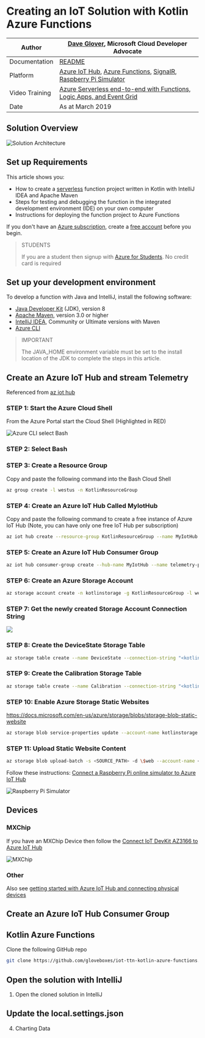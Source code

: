 # Creating an IoT Solution with Kotlin Azure Functions

|Author|[Dave Glover](https://developer.microsoft.com/en-us/advocates/dave-glover), Microsoft Cloud Developer Advocate |
|----|---|
|Documentation|[README]()|
|Platform|[Azure IoT Hub](https://docs.microsoft.com/en-us/azure/iot-hub/?WT.mc_id=article-github-dglover), [Azure Functions](https://docs.microsoft.com/en-us/azure/azure-functions/?WT.mc_id=article-github-dglover), [SignalR](https://azure.microsoft.com/en-us/services/signalr-service/?WT.mc_id=article-github-dglover), [Raspberry Pi Simulator](https://azure-samples.github.io/raspberry-pi-web-simulator/)|
|Video Training|[Azure Serverless end-to-end with Functions, Logic Apps, and Event Grid](https://channel9.msdn.com/Blogs/Azure/Azure-Serverless-end-to-end-with-Functions-Logic-Apps-and-Event-Grid?term=azure%20functions&lang-en=true/?WT.mc_id=article-github-dglover)|
|Date|As at March 2019|

## Solution Overview

![Solution Architecture](./resources/solution.png)

## Set up Requirements



This article shows you:

- How to create a [serverless](https://azure.microsoft.com/overview/serverless-computing/) function project written in Kotlin with IntelliJ IDEA and Apache Maven
- Steps for testing and debugging the function in the integrated development environment (IDE) on your own computer
- Instructions for deploying the function project to Azure Functions

<!-- TODO ![Access a Hello World function from the command line with cURL](media/functions-create-java-maven/hello-azure.png) -->

If you don't have an [Azure subscription](https://docs.microsoft.com/azure/guides/developer/azure-developer-guide#understanding-accounts-subscriptions-and-billing), create a [free account](https://azure.microsoft.com/free/?ref=microsoft.com&utm_source=microsoft.com&utm_medium=docs&utm_campaign=visualstudio) before you begin. 

> STUDENTS
>
> If you are a student then signup with [Azure for Students](https://azure.microsoft.com/en-us/free/students/). No credit card is required

## Set up your development environment

To develop a function with Java and IntelliJ, install the following software:

- [Java Developer Kit](https://www.azul.com/downloads/zulu/) (JDK), version 8
- [Apache Maven](https://maven.apache.org), version 3.0 or higher
- [IntelliJ IDEA](https://www.jetbrains.com/idea/download), Community or Ultimate versions with Maven
- [Azure CLI](https://docs.microsoft.com/cli/azure)

> IMPORTANT
>
> The JAVA_HOME environment variable must be set to the install location of the JDK to complete the steps in this article.

## Create an Azure IoT Hub and stream Telemetry

Referenced from [az iot hub](https://docs.microsoft.com/en-us/cli/azure/iot/hub?view=azure-cli-latest)


### STEP 1: Start the Azure Cloud Shell

From the Azure Portal start the Cloud Shell (Highlighted in RED)

![Azure CLI](./resources/azure-cli.png) select Bash

### STEP 2: Select Bash

### STEP 3: Create a Resource Group

Copy and paste the following command into the Bash Cloud Shell

```bash
az group create -l westus -n KotlinResourceGroup
```

### STEP 4: Create an Azure IoT Hub Called MyIotHub

Copy and paste the following command to create a free instance of Azure IoT Hub (Note, you can have only one free IoT Hub per subscription)

```bash
az iot hub create --resource-group KotlinResourceGroup --name MyIotHub --sku F1 --location westus --partition-count 4
```

### STEP 5: Create an Azure IoT Hub Consumer Group

```bash
az iot hub consumer-group create --hub-name MyIotHub --name telemetry-processor
```

### STEP 6: Create an Azure Storage Account

```bash
az storage account create -n kotlinstorage -g KotlinResourceGroup -l westus --sku Standard_LRS --kind StorageV2
```

### STEP 7: Get the newly created Storage Account Connection String

![](./resources/storage-account.png)

### STEP 8: Create the DeviceState Storage Table

```bash
az storage table create --name DeviceState --connection-string "<kotlinstorage connection string>"
```

### STEP 9: Create the Calibration Storage Table

```bash
az storage table create --name Calibration --connection-string "<kotlinstorage connection string>"
```

### STEP 10: Enable Azure Storage Static Websites

https://docs.microsoft.com/en-us/azure/storage/blobs/storage-blob-static-website



```bash
az storage blob service-properties update --account-name kotlinstorage --static-website --index-document index.html
```

### STEP 11: Upload Static Website Content

```bash
az storage blob upload-batch -s <SOURCE_PATH> -d \$web --account-name <ACCOUNT_NAME>
```



Follow these instructions: [Connect a Raspberry Pi online simulator to Azure IoT Hub](https://docs.microsoft.com/en-us/azure/iot-hub/iot-hub-raspberry-pi-web-simulator-get-started)

![Raspberry Pi Simulator](./resources/raspberrypi.png)

## Devices

### MXChip

If you have an MXChip Device then follow the [Connect IoT DevKit AZ3166 to Azure IoT Hub](https://docs.microsoft.com/en-us/azure/iot-hub/iot-hub-arduino-iot-devkit-az3166-get-started)

![MXChip](./resources/mxchip.png)

### Other

Also see [getting started with Azure IoT Hub and connecting physical devices](https://docs.microsoft.com/en-us/azure/iot-hub/iot-hub-get-started-physical)

## Create an Azure IoT Hub Consumer Group

## Kotlin Azure Functions

Clone the following GitHub repo

```bash
git clone https://github.com/gloveboxes/iot-ttn-kotlin-azure-functions.git
```

## Open the solution with IntelliJ

1. Open the cloned solution in IntelliJ

## Update the local.settings.json




4. Charting Data

